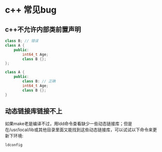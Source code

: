 # c++ 常见bug



## c++不允许内部类前置声明

```c++
class B; // 错误
class A {
    public:
        int64_t Age;
        class B {};
};

class A {
    public:
        class B: // 正确
        int64_t Age;
        class B {};
}
```



## 动态链接库链接不上

如果make老是编译不过，用ldd命令查看缺少一些动态链接库；但是在/usr/local/lib或其他目录里面又能找到这些动态链接库，可以试试以下命令来更新下环境:
```sh
ldconfig
```